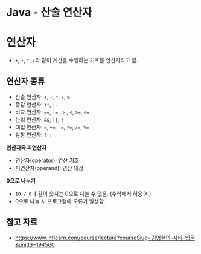 # Java - 산술 연산자

# 연산자

- `+`, `-`, `*`, `/`와 같이 계산을 수행하는 기호를 연산자라고 함.

## 연산자 종류

- 산술 연산자: `+`, `-`, `*`, `/`, `%`
- 증감 연산자: `++`, `--`
- 비교 연산자: `==`, `!=` , `>` , `<`, `>=`, `<=`
- 논리 연산자: `&&`, `||`, `!`
- 대입 연산자: `=`, `+=`, `-=`, `*=`, `/=`, `%=`
- 삼항 연산자: `? :`

**연산자와 피연산자**

- 연산자(operator): 연산 기호
- 피연산자(operand): 연산 대상

**0으로 나누기**

- `10 / 0`과 같이 숫자는 0으로 나눌 수 없음. (수학에서 허용 X.)
- 0으로 나눌 시 프로그램에 오류가 발생함.

## 참고 자료

- https://www.inflearn.com/course/lecture?courseSlug=김영한의-자바-입문&unitId=194560